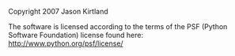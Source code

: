 Copyright 2007 Jason Kirtland

The software is licensed according to the terms of the PSF (Python Software Foundation) license found here: http://www.python.org/psf/license/